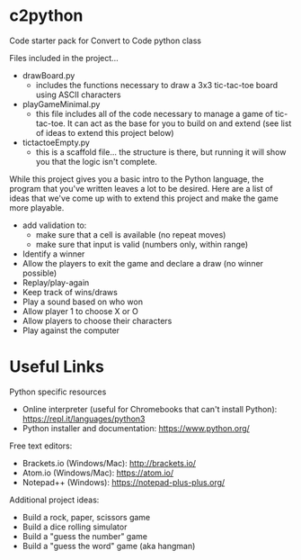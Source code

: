 # c2python
Code starter pack for Convert to Code python class

Files included in the project...
- drawBoard.py
  - includes the functions necessary to draw a 3x3 tic-tac-toe board using ASCII characters
- playGameMinimal.py
  - this file includes all of the code necessary to manage a game of tic-tac-toe.  It can act as the base for you to build on and extend (see list of ideas to extend this project below)
- tictactoeEmpty.py
  - this is a scaffold file... the structure is there, but running it will show you that the logic isn't complete.


While this project gives you a basic intro to the Python language, the program that you've written leaves a lot to be desired.  Here are a list of ideas that we've come up with to extend this project and make the game more playable.
- add validation to:
    - make sure that a cell is available (no repeat moves)
    - make sure that input is valid (numbers only, within range)
- Identify a winner
- Allow the players to exit the game and declare a draw (no winner possible)
- Replay/play-again
- Keep track of wins/draws
- Play a sound based on who won
- Allow player 1 to choose X or O
- Allow players to choose their characters
- Play against the computer

# Useful Links
Python specific resources
- Online interpreter (useful for Chromebooks that can't install Python): https://repl.it/languages/python3
- Python installer and documentation: https://www.python.org/

Free text editors:
- Brackets.io (Windows/Mac): http://brackets.io/
- Atom.io (Windows/Mac): https://atom.io/
- Notepad++ (Windows): https://notepad-plus-plus.org/

Additional project ideas:
- Build a rock, paper, scissors game
- Build a dice rolling simulator
- Build a "guess the number" game
- Build a "guess the word" game (aka hangman)
